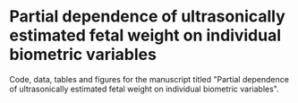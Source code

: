 # Partial dependence of ultrasonically estimated fetal weight on individual biometric variables
Code, data, tables and figures for the manuscript titled "Partial dependence of ultrasonically estimated fetal weight on individual biometric variables".